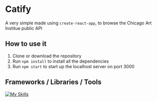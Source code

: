 # Catify
A very simple made using `create-react-app`, to browse the Chicago Art Institue public API

## How to use it
1. Clone or download the repository
2. Run `npm install` to install all the dependencies
3. Run `npm start` to start up the localhost server on port 3000

## Frameworks / Libraries / Tools 
 [![My Skills](https://skillicons.dev/icons?i=html,css,js,react,npm)](https://skillicons.dev)
